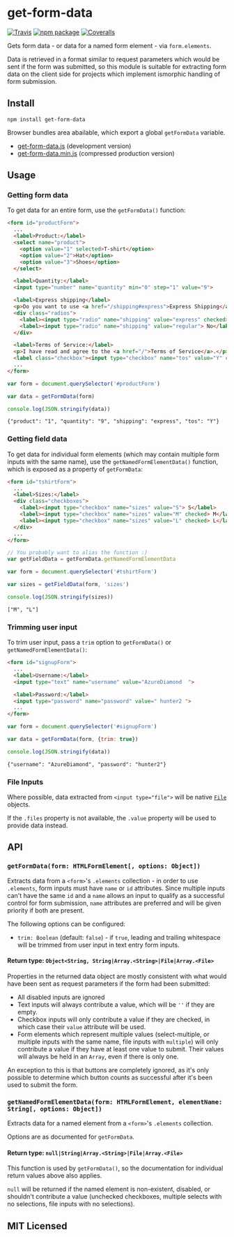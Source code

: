 # get-form-data

[![Travis][build-badge]][build]
[![npm package][npm-badge]][npm]
[![Coveralls][coveralls-badge]][coveralls]

Gets form data - or data for a named form element - via `form.elements`.

Data is retrieved in a format similar to request parameters which would be sent if the form was submitted, so this module is suitable for extracting form data on the client side for projects which implement ismorphic handling of form submission.

## Install

```
npm install get-form-data
```

Browser bundles area abailable, which export a global `getFormData` variable.

* [get-form-data.js](https://npmcdn.com/get-form-data/umd/get-form-data.js) (development version)
* [get-form-data.min.js](https://npmcdn.com/get-form-data/umd/get-form-data.min.js) (compressed production version)

## Usage

### Getting form data

To get data for an entire form, use the `getFormData()` function:

```html
<form id="productForm">
  ...
  <label>Product:</label>
  <select name="product">
    <option value="1" selected>T-shirt</option>
    <option value="2">Hat</option>
    <option value="3">Shoes</option>
  </select>

  <label>Quantity:</label>
  <input type="number" name="quantity" min="0" step="1" value="9">

  <label>Express shipping</label>
  <p>Do you want to use <a href="/shipping#express">Express Shipping</a>?</p>
  <div class="radios">
    <label><input type="radio" name="shipping" value="express" checked> Yes</label>
    <label><input type="radio" name="shipping" value="regular"> No</label>
  </div>

  <label>Terms of Service:</label>
  <p>I have read and agree to the <a href="/">Terms of Service</a>.</p>
  <label class="checkbox"><input type="checkbox" name="tos" value="Y" checked> Yes</label>
  ...
</form>
```
```javascript
var form = document.querySelector('#productForm')

var data = getFormData(form)

console.log(JSON.stringify(data))
```
```
{"product": "1", "quantity": "9", "shipping": "express", "tos": "Y"}
```

### Getting field data

To get data for individual form elements (which may contain multiple form inputs with the same name), use the `getNamedFormElementData()` function, which is exposed as a property of `getFormData`:

```html
<form id="tshirtForm">
  ...
  <label>Sizes:</label>
  <div class="checkboxes">
    <label><input type="checkbox" name="sizes" value="S"> S</label>
    <label><input type="checkbox" name="sizes" value="M" checked> M</label>
    <label><input type="checkbox" name="sizes" value="L" checked> L</label>
  </div>
  ...
</form>
```
```javascript
// You probably want to alias the function :)
var getFieldData = getFormData.getNamedFormElementData

var form = document.querySelector('#tshirtForm')

var sizes = getFieldData(form, 'sizes')

console.log(JSON.stringify(sizes))
```
```
["M", "L"]
```

### Trimming user input

To trim user input, pass a `trim` option to `getFormData()` or `getNamedFormElementData()`:

```html
<form id="signupForm">
  ...
  <label>Username:</label>
  <input type="text" name="username" value="AzureDiamond  ">

  <label>Password:</label>
  <input type="password" name="password" value=" hunter2 ">
  ...
</form>
```
```javascript
var form = document.querySelector('#signupForm')

var data = getFormData(form, {trim: true})

console.log(JSON.stringify(data))
```
```
{"username": "AzureDiamond", "password": "hunter2"}
```

### File Inputs

Where possible, data extracted from `<input type="file">` will be native
[`File`](https://developer.mozilla.org/en-US/docs/Web/API/File) objects.

If the `.files` property is not available, the `.value` property will be used to provide data instead.

## API

### `getFormData(form: HTMLFormElement[, options: Object])`

Extracts data from a `<form>`'s `.elements` collection - in order to use `.elements`, form inputs must have `name` or `id` attributes. Since multiple inputs can't have the same `id` and a `name` allows an input to qualify as a successful control for form submission, `name` attributes are preferred and will be given priority if both are present.

The following options can be configured:

* `trim: Boolean` (default: `false`) - if `true`, leading and trailing whitespace will be trimmed from user input in text entry form inputs.

#### Return type: `Object<String, String|Array.<String>|File|Array.<File>`

Properties in the returned data object are mostly consistent with what would have been sent as request parameters if the form had been submitted:

* All disabled inputs are ignored
* Text inputs will always contribute a value, which will be `''` if they are empty.
* Checkbox inputs will only contribute a value if they are checked, in which case their `value` attribute will be used.
* Form elements which represent multiple values (select-multiple, or multiple inputs with the same name, file inputs with `multiple`) will only contribute a value if they have at least one value to submit. Their values will always be held in an `Array`, even if there is only one.

An exception to this is that buttons are completely ignored, as it's only possible to determine which button counts as successful after it's been used to submit the form.

### `getNamedFormElementData(form: HTMLFormElement, elementName: String[, options: Object])`

Extracts data for a named element from a  `<form>`'s `.elements` collection.

Options are as documented for `getFormData`.

#### Return type: `null|String|Array.<String>|File|Array.<File>`

This function is used by `getFormData()`, so the documentation for individual return values above also applies.

`null` will be returned if the named element is non-existent, disabled, or shouldn't contribute a value (unchecked checkboxes, multiple selects with no selections, file inputs with no selections).

## MIT Licensed

[build-badge]: https://img.shields.io/travis/insin/get-form-data/master.svg?style=flat-square
[build]: https://travis-ci.org/insin/get-form-data

[npm-badge]: https://img.shields.io/npm/v/get-form-data.svg?style=flat-square
[npm]: https://www.npmjs.org/package/get-form-data

[coveralls-badge]: https://img.shields.io/coveralls/insin/get-form-data/master.svg?style=flat-square
[coveralls]: https://coveralls.io/github/insin/get-form-data
